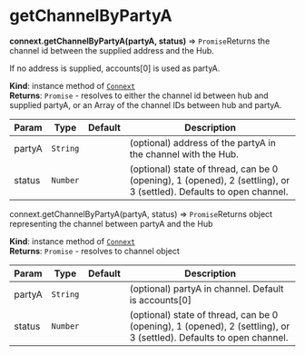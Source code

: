 # getChannelByPartyA

**connext.getChannelByPartyA\(**partyA, status**\)** ⇒ `Promise`Returns the channel id between the supplied address and the Hub.

If no address is supplied, accounts\[0\] is used as partyA.

**Kind**: instance method of [`Connext`](./#Connext)  
**Returns**: `Promise` - resolves to either the channel id between hub and supplied partyA, or an Array of the channel IDs between hub and partyA.

| Param | Type | Default | Description |
| --- | --- | --- | --- |
| partyA | `String` |  | \(optional\) address of the partyA in the channel with the Hub. |
| status | `Number` |  | \(optional\) state of thread, can be 0 \(opening\), 1 \(opened\), 2 \(settling\), or 3 \(settled\). Defaults to open channel. |

 

connext.getChannelByPartyA\(partyA, status\) ⇒ `Promise`Returns object representing the channel between partyA and the Hub

**Kind**: instance method of [`Connext`](./#Connext)  
**Returns**: `Promise` - resolves to channel object

| Param | Type | Default | Description |
| --- | --- | --- | --- |
| partyA | `String` |  | \(optional\) partyA in channel. Default is accounts\[0\] |
| status | `Number` |  | \(optional\) state of thread, can be 0 \(opening\), 1 \(opened\), 2 \(settling\), or 3 \(settled\). Defaults to open channel. |

